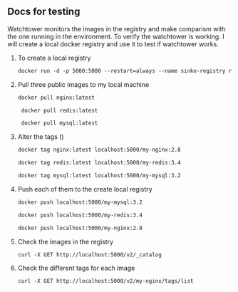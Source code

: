## Docs for testing

Watchtower monitors the images in the registry and make comparism with the one running in the environment.
To verify the watchtower is working. 
I will create a local docker registry and use it to test if watchtower works.

1. To create a local registry
    ```dockerfile
    docker run -d -p 5000:5000 --restart=always --name sinke-registry registry:2
    ```
2. Pull three public images to my local machine
    ```dockerfile
    docker pull nginx:latest
    ```
   ```dockerfile
    docker pull redis:latest
    ```
   ```dockerfile
    docker pull mysql:latest
    ```
3. Alter the tags ()
    ```dockerfile
    docker tag nginx:latest localhost:5000/my-nginx:2.8
    ```
    ```dockerfile
    docker tag redis:latest localhost:5000/my-redis:3.4
    ```
    ```dockerfile
    docker tag mysql:latest localhost:5000/my-mysql:3.2
    ```
4. Push each of them to the create local registry
    ```dockerfile
    docker push localhost:5000/my-mysql:3.2
    ```
    ```dockerfile
    docker push localhost:5000/my-redis:3.4
    ```
    ```dockerfile
    docker push localhost:5000/my-nginx:2.8
    ```
5. Check the images in the registry
    ```dockerfile
    curl -X GET http://localhost:5000/v2/_catalog
    ```
6. Check the different tags for each image
   ```dockerfile
   curl -X GET http://localhost:5000/v2/my-nginx/tags/list
   ```
